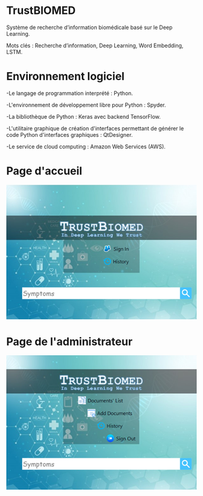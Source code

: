 # TrustBIOMED
Système de recherche d’information biomédicale basé sur le Deep Learning.

Mots clés : Recherche d’information, Deep Learning, Word Embedding, LSTM.

# Environnement logiciel

-Le langage de programmation interprété : Python.

-L'environnement de développement libre pour Python : Spyder.

-La bibliothèque de Python : Keras avec backend TensorFlow.

-L'utilitaire graphique de création d'interfaces permettant de générer le code Python d'interfaces graphiques : QtDesigner.

-Le service de cloud computing : Amazon Web Services (AWS).

# Page d'accueil

![Screenshot](guii.png)

# Page de l'administrateur

![Screenshot](admiin.png)
